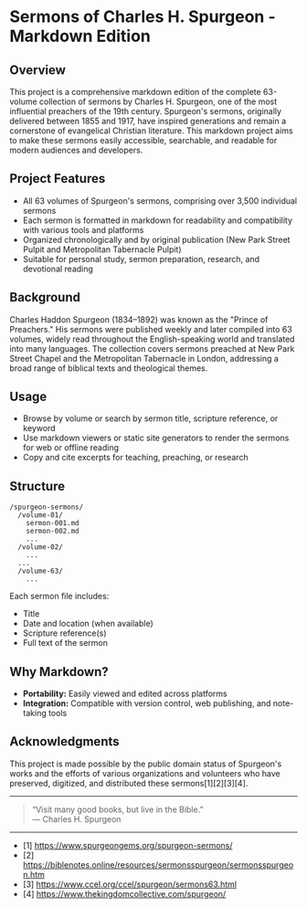 # Sermons of Charles H. Spurgeon - Markdown Edition

## **Overview**

This project is a comprehensive markdown edition of the complete 63-volume collection of sermons by Charles H. Spurgeon, one of the most influential preachers of the 19th century. Spurgeon's sermons, originally delivered between 1855 and 1917, have inspired generations and remain a cornerstone of evangelical Christian literature. This markdown project aims to make these sermons easily accessible, searchable, and readable for modern audiences and developers.

## **Project Features**

- All 63 volumes of Spurgeon's sermons, comprising over 3,500 individual sermons
- Each sermon is formatted in markdown for readability and compatibility with various tools and platforms
- Organized chronologically and by original publication (New Park Street Pulpit and Metropolitan Tabernacle Pulpit)
- Suitable for personal study, sermon preparation, research, and devotional reading

## **Background**

Charles Haddon Spurgeon (1834–1892) was known as the "Prince of Preachers." His sermons were published weekly and later compiled into 63 volumes, widely read throughout the English-speaking world and translated into many languages. The collection covers sermons preached at New Park Street Chapel and the Metropolitan Tabernacle in London, addressing a broad range of biblical texts and theological themes.

## **Usage**

- Browse by volume or search by sermon title, scripture reference, or keyword
- Use markdown viewers or static site generators to render the sermons for web or offline reading
- Copy and cite excerpts for teaching, preaching, or research

## **Structure**

```
/spurgeon-sermons/
  /volume-01/
    sermon-001.md
    sermon-002.md
    ...
  /volume-02/
    ...
  ...
  /volume-63/
    ...
```

Each sermon file includes:
- Title
- Date and location (when available)
- Scripture reference(s)
- Full text of the sermon

## **Why Markdown?**

- **Portability:** Easily viewed and edited across platforms
- **Integration:** Compatible with version control, web publishing, and note-taking tools

## **Acknowledgments**

This project is made possible by the public domain status of Spurgeon's works and the efforts of various organizations and volunteers who have preserved, digitized, and distributed these sermons[1][2][3][4].

---

> “Visit many good books, but live in the Bible.”  
> — Charles H. Spurgeon

---

- [1] https://www.spurgeongems.org/spurgeon-sermons/
- [2] https://biblenotes.online/resources/sermonsspurgeon/sermonsspurgeon.htm
- [3] https://www.ccel.org/ccel/spurgeon/sermons63.html
- [4] https://www.thekingdomcollective.com/spurgeon/
